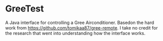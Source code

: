 # GreeTest
A Java interface for controlling a Gree Airconditioner.
Basedon the hard work from https://github.com/tomikaa87/gree-remote. 
I take no credit for the research that went into understanding how the interface works.
